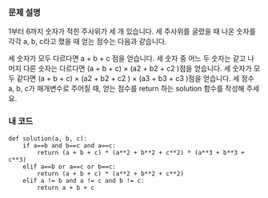 <p><img alt="" src="https://velog.velcdn.com/images/tjeudeud/post/e932b7e6-e173-4bf6-a3fc-18553cfa01a6/image.png" /></p>
<h3 id="문제-설명">문제 설명</h3>
<p>1부터 6까지 숫자가 적힌 주사위가 세 개 있습니다. 세 주사위를 굴렸을 때 나온 숫자를 각각 a, b, c라고 했을 때 얻는 점수는 다음과 같습니다.</p>
<p>세 숫자가 모두 다르다면 a + b + c 점을 얻습니다.
세 숫자 중 어느 두 숫자는 같고 나머지 다른 숫자는 다르다면 (a + b + c) × (a2 + b2 + c2 )점을 얻습니다.
세 숫자가 모두 같다면 (a + b + c) × (a2 + b2 + c2 ) × (a3 + b3 + c3 )점을 얻습니다.
세 정수 a, b, c가 매개변수로 주어질 때, 얻는 점수를 return 하는 solution 함수를 작성해 주세요.</p>
<h3 id="내-코드">내 코드</h3>
<pre><code>def solution(a, b, c):
    if a==b and b==c and a==c:
        return (a + b + c) * (a**2 + b**2 + c**2) * (a**3 + b**3 + c**3) 
    elif a==b or a==c or b==c:
        return (a + b + c) * (a**2 + b**2 + c**2)
    elif a != b and a != c and b != c:
        return a + b + c</code></pre>